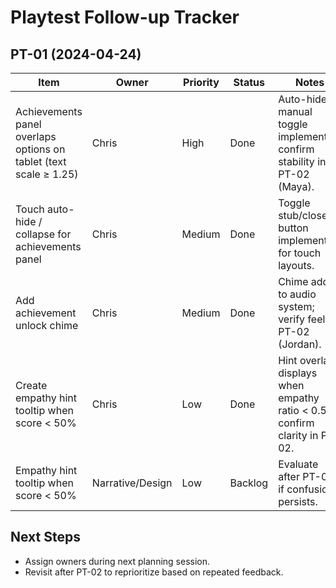 # Playtest Follow-up Tracker

## PT-01 (2024-04-24)
| Item | Owner | Priority | Status | Notes |
|------|-------|----------|--------|-------|
| Achievements panel overlaps options on tablet (text scale ≥ 1.25) | Chris | High | Done | Auto-hide + manual toggle implemented; confirm stability in PT-02 (Maya). |
| Touch auto-hide / collapse for achievements panel | Chris | Medium | Done | Toggle stub/close button implemented for touch layouts. |
| Add achievement unlock chime | Chris | Medium | Done | Chime added to audio system; verify feel in PT-02 (Jordan). |
| Create empathy hint tooltip when score < 50% | Chris | Low | Done | Hint overlay displays when empathy ratio < 0.5; confirm clarity in PT-02. |
| Empathy hint tooltip when score < 50% | Narrative/Design | Low | Backlog | Evaluate after PT-02 if confusion persists. |

## Next Steps
- Assign owners during next planning session.
- Revisit after PT-02 to reprioritize based on repeated feedback.
